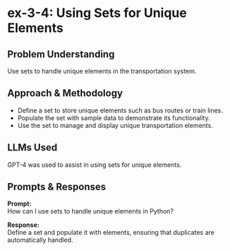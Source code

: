 # ex-3-4: Using Sets for Unique Elements

## Problem Understanding
Use sets to handle unique elements in the transportation system.

## Approach & Methodology
- Define a set to store unique elements such as bus routes or train lines.
- Populate the set with sample data to demonstrate its functionality.
- Use the set to manage and display unique transportation elements.

## LLMs Used
GPT-4 was used to assist in using sets for unique elements.

## Prompts & Responses
**Prompt:**  
How can I use sets to handle unique elements in Python?

**Response:**  
Define a set and populate it with elements, ensuring that duplicates are automatically handled.
